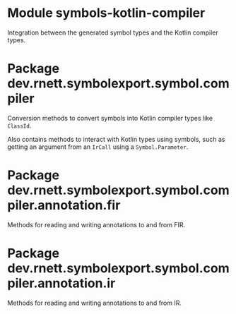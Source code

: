 # Module symbols-kotlin-compiler

Integration between the generated symbol types and the Kotlin compiler types.

# Package dev.rnett.symbolexport.symbol.compiler

Conversion methods to convert symbols into Kotlin compiler types like `ClassId`.

Also contains methods to interact with Kotlin types using symbols, such as getting an argument from an `IrCall` using a `Symbol.Parameter`.

# Package dev.rnett.symbolexport.symbol.compiler.annotation.fir

Methods for reading and writing annotations to and from FIR.

# Package dev.rnett.symbolexport.symbol.compiler.annotation.ir

Methods for reading and writing annotations to and from IR.

